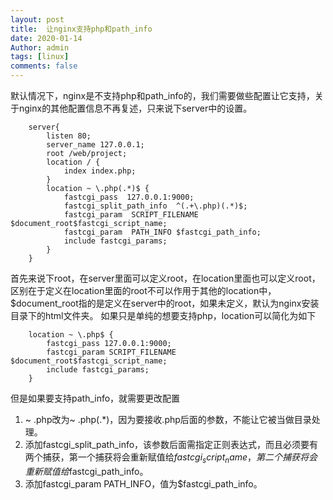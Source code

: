 ```yaml
---
layout: post
title:  让nginx支持php和path_info
date: 2020-01-14
Author: admin
tags: [linux]
comments: false
---
```

默认情况下，nginx是不支持php和path_info的，我们需要做些配置让它支持，关于nginx的其他配置信息不再复述，只来说下server中的设置。
```
    server{
        listen 80;
        server_name 127.0.0.1;
        root /web/project;
        location / {
            index index.php;
        }
        location ~ \.php(.*)$ {
            fastcgi_pass  127.0.0.1:9000;
            fastcgi_split_path_info  ^(.+\.php)(.*)$;
            fastcgi_param  SCRIPT_FILENAME $document_root$fastcgi_script_name;
            fastcgi_param  PATH_INFO $fastcgi_path_info;
            include fastcgi_params;
        }
    }
```
首先来说下root，在server里面可以定义root，在location里面也可以定义root，区别在于定义在location里面的root不可以作用于其他的location中，$document_root指的是定义在server中的root，如果未定义，默认为nginx安装目录下的html文件夹。
如果只是单纯的想要支持php，location可以简化为如下
```
    location ~ \.php$ {
        fastcgi_pass 127.0.0.1:9000;
        fastcgi_param SCRIPT_FILENAME $document_root$fastcgi_script_name;
        include fastcgi_params;
    }
```
但是如果要支持path_info，就需要更改配置 
1. ~ \.php改为~ \.php(.*)，因为要接收.php后面的参数，不能让它被当做目录处理。 
2. 添加fastcgi_split_path_info，该参数后面需指定正则表达式，而且必须要有两个捕获，第一个捕获将会重新赋值给$fastcgi_script_name，第二个捕获将会重新赋值给$fastcgi_path_info。 
3. 添加fastcgi_param PATH_INFO，值为$fastcgi_path_info。 